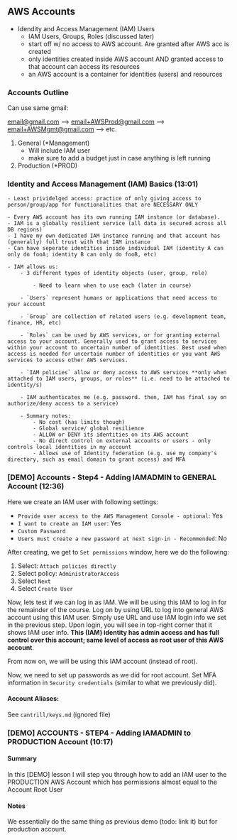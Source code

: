 
## AWS Accounts

- Idendity and Access Management (IAM) Users
    - IAM Users, Groups, Roles (discussed later)
    - start off w/ no access to AWS account. Are granted after AWS acc is created
    - only identities created inside AWS account AND granted access to that account can access its resources 
    - an AWS account is a container for identities (users) and resources

### Accounts Outline

Can use same gmail: 

email@gmail.com --> email+AWSProd@gmail.com --> email+AWSMgmt@gmail.com --> etc.

1. General (*Management)
    - Will include IAM user
    - make sure to add a budget just in case anything is left running 
2. Production (*PROD)

### Identity and Access Management (IAM) Basics (13:01)

    - Least prividelged access: practice of only giving access to person/group/app for functionalities that are NECESSARY ONLY

    - Every AWS account has its own running IAM instance (or database).
    - IAM is a globally resilient service (all data is secured across all DB regions)
    - I have my own dedicated IAM instance running and that account has (generally) full trust with that IAM instance 
    - Can have seperate identities inside individual IAM (identity A can only do fooA; identity B can only do fooB, etc)

    - IAM allows us: 
        - 3 different types of identity objects (user, group, role)
        
            - Need to learn when to use each (later in course)
        
        - `Users` represent humans or applications that need access to your account 
        
        - `Group` are collection of related users (e.g. development team, finance, HR, etc)
        
        - `Roles` can be used by AWS services, or for granting external access to your account. Generally used to grant access to services within your account to uncertain number of identities. Best used when access is needed for uncertain number of identities or you want AWS services to access other AWS services. 

        - `IAM policies` allow or deny access to AWS services **only when attached to IAM users, groups, or roles** (i.e. need to be attached to identity/s)

        - IAM authenticates me (e.g. password. then, IAM has final say on authorize/deny access to a service)

        - Summary notes:
            - No cost (has limits though)
            - Global service/ global resilience 
            - ALLOW or DENY its identities on its AWS account 
            - No direct control on external accounts or users - only controls local identities in my account 
            - Allows use of Identity federation (e.g. use my company's directory, such as email domain to grant access) and MFA 

### [DEMO] Accounts - Step4 - Adding IAMADMIN to GENERAL Account (12:36)

Here we create an IAM user with following settings: 
- `Provide user access to the AWS Management Console - optional`: Yes
- `I want to create an IAM user`: Yes
- `Custom Password`
- `Users must create a new password at next sign-in - Recommended`: No

After creating, we get to `Set permissions` window, here we do the following: 
1. Select: `Attach policies directly`
2. Select policy: `AdministratorAccess`
3. Select `Next`
4. Select `Create User`


Now, lets test if we can log in as IAM. We will be using this IAM to log in for the remainder of the course. Log on by using URL to log into general AWS account using this IAM user. Simply use URL and use IAM login info we set in the previous step. Upon login, you will see in top-right corner that it shows IAM user info. **This (IAM) identity has admin access and has full control over this account; same level of access as root user of this AWS account**.

From now on, we will be using this IAM account (instead of root).

Now, we need to set up passwords as we did for root account. Set MFA information in `Security credentials` (similar to what we previously did).


#### Account Aliases: 

See `cantrill/keys.md` (ignored file)

### [DEMO] ACCOUNTS - STEP4 - Adding IAMADMIN to PRODUCTION Account (10:17)

#### Summary

In this [DEMO] lesson I will step you through how to add an IAM user to the PRODUCTION AWS Account which has permissions almost equal to the Account Root User

#### Notes 

We essentially do the same thing as previous demo (todo: link it) but for production account.